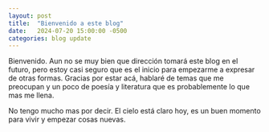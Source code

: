 ```yaml
---
layout: post
title:  "Bienvenido a este blog"
date:   2024-07-20 15:00:00 -0500
categories: blog update
---
```


Bienvenido. Aun no se muy bien que dirección tomará este blog en el futuro, pero estoy casi seguro que es el inicio para empezarme a expresar de otras formas. Gracias por estar acá, hablaré de temas que me preocupan y un poco de poesía y literatura que es probablemente lo que mas me llena.

No tengo mucho mas por decir. El cielo está claro hoy, es un buen momento para vivir y empezar cosas nuevas.

